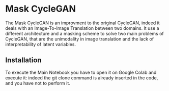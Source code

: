 # Mask CycleGAN

The Mask CycleGAN is an improvment to the original CycleGAN, indeed it deals with an Image-To-Image Translation between two domains.
It use a different architecture and a masking scheme to solve two main problems of CycleGAN, that are the unimodality in image translation and the lack of interpretability of latent variables.

## Installation

To execute the Main Notebook you have to open it on Google Colab and execute it: indeed the git clone command is already inserted in the code, and you have not to perform it.
